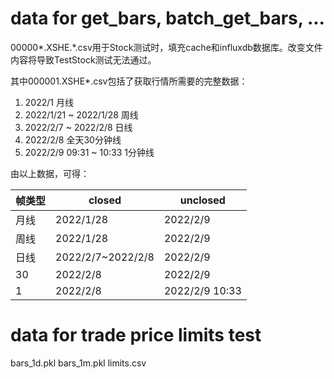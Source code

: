# data for get_bars, batch_get_bars, ...
00000*.XSHE.*.csv用于Stock测试时，填充cache和influxdb数据库。改变文件内容将导致TestStock测试无法通过。

其中000001.XSHE*.csv包括了获取行情所需要的完整数据：

1. 2022/1 月线
2. 2022/1/21 ~ 2022/1/28 周线
3. 2022/2/7 ~ 2022/2/8 日线
4. 2022/2/8 全天30分钟线
5. 2022/2/9 09:31 ~ 10:33 1分钟线

由以上数据，可得：

| 帧类型 | closed            | unclosed       |
|-----|-------------------|----------------|
| 月线  | 2022/1/28         |  2022/2/9      |
| 周线  | 2022/1/28         |  2022/2/9      |
| 日线  | 2022/2/7~2022/2/8 |  2022/2/9      |
|  30 | 2022/2/8          | 2022/2/9       |
|   1 | 2022/2/8          | 2022/2/9 10:33 |

# data for trade price limits test
bars_1d.pkl
bars_1m.pkl
limits.csv
